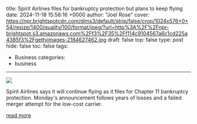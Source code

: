 title: Spirit Airlines files for bankruptcy protection but plans to keep flying
date: 2024-11-18 15:56:16 +0000
author: "Joel Rose"
cover: https://npr.brightspotcdn.com/dims3/default/strip/false/crop/1024x576+0+54/resize/1400/quality/100/format/jpeg/?url=http%3A%2F%2Fnpr-brightspot.s3.amazonaws.com%2Ff3%2F35%2Ff114c9104567a6c1cd225a4385f3%2Fgettyimages-2184627462.jpg
draft: false
top: false
type: post
hide: false
toc: false
tags:
  - Business
categories:
  - business
---

![](https://npr.brightspotcdn.com/dims3/default/strip/false/crop/1024x576+0+54/resize/1400/quality/100/format/jpeg/?url=http%3A%2F%2Fnpr-brightspot.s3.amazonaws.com%2Ff3%2F35%2Ff114c9104567a6c1cd225a4385f3%2Fgettyimages-2184627462.jpg)

Spirit Airlines says it will continue flying as it files for Chapter 11 bankruptcy protection. Monday's announcement follows years of losses and a failed merger attempt for the low-cost carrier.

[read more](https://www.npr.org/2024/11/18/nx-s1-5195224/spirit-airlines-bankruptcy-protection)
